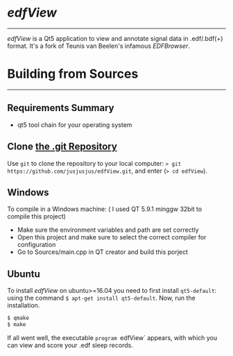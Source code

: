 
# *edfView*
---

*edfView* is a Qt5 application to view and annotate signal data in .edf/.bdf(+)
format.  It's a fork of Teunis van Beelen's infamous *EDFBrowser*.

# Building from Sources
---

## Requirements Summary

 - qt5 tool chain for your operating system

## Clone [the .git Repository](https://github.com/jusjusjus/edfView)

Use `git` to clone the repository to your local computer: `> git
https://github.com/jusjusjus/edfView.git`, and enter (`> cd edfView`).

## Windows

To compile in a Windows machine: ( I used QT 5.9.1 minggw 32bit to compile this project)
 - Make sure the environment variables and path are set correctly
 - Open this project and make sure to select the correct compiler for configuration
 - Go to Sources/main.cpp in QT creator and build this porject

## Ubuntu

To install *edfView* on ubuntu>=16.04 you need to first install `qt5-default`:
using the command `$ apt-get install qt5-default`.  Now, run the installation.

```bash
$ qmake
$ make
```

If all went well, the executable `program `edfView` appears, with which you can
view and score your .edf sleep records.
